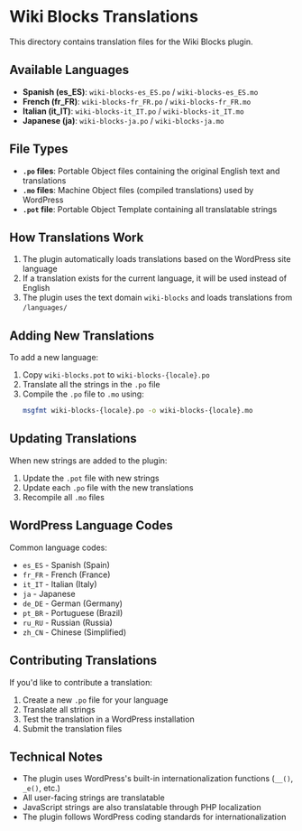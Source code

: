 # Wiki Blocks Translations

This directory contains translation files for the Wiki Blocks plugin.

## Available Languages

- **Spanish (es_ES)**: `wiki-blocks-es_ES.po` / `wiki-blocks-es_ES.mo`
- **French (fr_FR)**: `wiki-blocks-fr_FR.po` / `wiki-blocks-fr_FR.mo`
- **Italian (it_IT)**: `wiki-blocks-it_IT.po` / `wiki-blocks-it_IT.mo`
- **Japanese (ja)**: `wiki-blocks-ja.po` / `wiki-blocks-ja.mo`

## File Types

- **`.po` files**: Portable Object files containing the original English text and translations
- **`.mo` files**: Machine Object files (compiled translations) used by WordPress
- **`.pot` file**: Portable Object Template containing all translatable strings

## How Translations Work

1. The plugin automatically loads translations based on the WordPress site language
2. If a translation exists for the current language, it will be used instead of English
3. The plugin uses the text domain `wiki-blocks` and loads translations from `/languages/`

## Adding New Translations

To add a new language:

1. Copy `wiki-blocks.pot` to `wiki-blocks-{locale}.po`
2. Translate all the strings in the `.po` file
3. Compile the `.po` file to `.mo` using:
   ```bash
   msgfmt wiki-blocks-{locale}.po -o wiki-blocks-{locale}.mo
   ```

## Updating Translations

When new strings are added to the plugin:

1. Update the `.pot` file with new strings
2. Update each `.po` file with the new translations
3. Recompile all `.mo` files

## WordPress Language Codes

Common language codes:
- `es_ES` - Spanish (Spain)
- `fr_FR` - French (France)
- `it_IT` - Italian (Italy)
- `ja` - Japanese
- `de_DE` - German (Germany)
- `pt_BR` - Portuguese (Brazil)
- `ru_RU` - Russian (Russia)
- `zh_CN` - Chinese (Simplified)

## Contributing Translations

If you'd like to contribute a translation:

1. Create a new `.po` file for your language
2. Translate all strings
3. Test the translation in a WordPress installation
4. Submit the translation files

## Technical Notes

- The plugin uses WordPress's built-in internationalization functions (`__()`, `_e()`, etc.)
- All user-facing strings are translatable
- JavaScript strings are also translatable through PHP localization
- The plugin follows WordPress coding standards for internationalization 